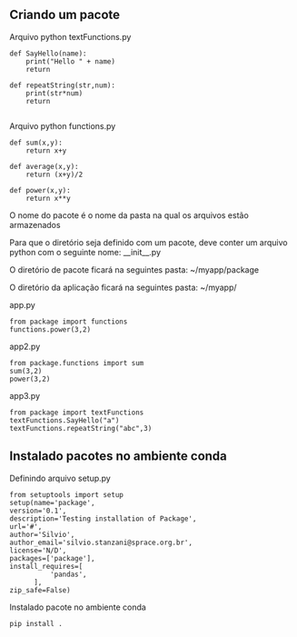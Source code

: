 ## Criando um pacote

Arquivo python textFunctions.py
```
def SayHello(name):
    print("Hello " + name)
    return
    
def repeatString(str,num):
    print(str*num)
    return
    
```

Arquivo python functions.py
```
def sum(x,y):
    return x+y

def average(x,y):
    return (x+y)/2

def power(x,y):
    return x**y
```

O nome do pacote é o nome da pasta na qual os arquivos estão armazenados

Para que o diretório seja definido com um pacote, deve conter um arquivo python com o seguinte nome: \_\_init\_\_.py 

O diretório de pacote ficará na seguintes pasta: ~/myapp/package

O diretório da aplicação ficará na seguintes pasta: ~/myapp/

app.py
```
from package import functions
functions.power(3,2)
```

app2.py
```
from package.functions import sum
sum(3,2)
power(3,2)
```

app3.py
```
from package import textFunctions
textFunctions.SayHello("a")
textFunctions.repeatString("abc",3)
```
## Instalado pacotes no ambiente conda

Definindo arquivo setup.py

```
from setuptools import setup
setup(name='package',
version='0.1',
description='Testing installation of Package',
url='#',
author='Silvio',
author_email='silvio.stanzani@sprace.org.br',
license='N/D',
packages=['package'],
install_requires=[
          'pandas',
      ],
zip_safe=False)
```

Instalado pacote no ambiente conda

```
pip install .
```
